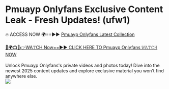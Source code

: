 # Pmuayp Onlyfans Exclusive Content Leak - Fresh Updates! (ufw1)

🔥 ACCESS NOW 🌍==►► <a href="https://tinyurl.com/kvy9nzfs" rel="nofollow">Pmuayp Onlyfans Latest Collection</a>
<br><br>
[🔴🌍📺📱👉WA𝚃CH Now==►► CLICK HERE TO Pmuayp Onlyfans 𝚆𝙰𝚃𝙲𝙷 NOW](https://tinyurl.com/kvy9nzfs)
<br><br>
Unlock Pmuayp Onlyfans's private videos and photos today! Dive into the newest 2025 content updates and explore exclusive material you won’t find anywhere else.
<br>
<a href="https://tinyurl.com/kvy9nzfs" rel="nofollow" data-target="animated-image.originalLink"><img src="https://camo.githubusercontent.com/8a4f000d20f83aca3bf7ec5f350d767afa0574a8a352519fd8cfa583a6f93a33/68747470733a2f2f692e696d6775722e636f6d2f644a486b345a712e676966" data-canonical-src="https://i.imgur.com/dJHk4Zq.gif" style="max-width: 100%; display: inline-block;" data-target="animated-image.originalImage"></a>
<br>
